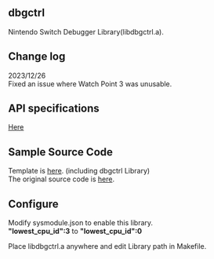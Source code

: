 ## dbgctrl 
Nintendo Switch Debugger Library(libdbgctrl.a).

## Change log  
2023/12/26  
Fixed an issue where Watch Point 3 was unusable.  

## API specifications  
[Here](https://unvirus.github.io/dbgctrl/index.html)  

## Sample Source Code  
Template is [here](https://github.com/unvirus/dbgctrl/tree/main/sysmodule). (including dbgctrl Library)    
The original source code is [here](https://github.com/switchbrew/switch-examples/tree/master/templates/sysmodule).  

## Configure
Modify sysmodule.json to enable this library.  
**"lowest_cpu_id":3** to **"lowest_cpu_id":0**  

Place libdbgctrl.a anywhere and edit Library path in Makefile.  


  
